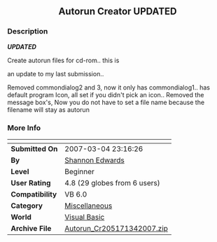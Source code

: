 ﻿<div align="center">

## Autorun Creator UPDATED


</div>

### Description

***UPDATED***

Create autorun files for cd-rom.. this is

an update to my last submission..

Removed commondialog2 and 3, now it only has commondialog1.. has default program Icon, all set if you didn't pick an icon.. Removed the message box's, Now you do not have to set a file name because the filename will stay as autorun
 
### More Info
 


<span>             |<span>
---                |---
**Submitted On**   |2007-03-04 23:16:26
**By**             |[Shannon Edwards](https://github.com/Planet-Source-Code/PSCIndex/blob/master/ByAuthor/shannon-edwards.md)
**Level**          |Beginner
**User Rating**    |4.8 (29 globes from 6 users)
**Compatibility**  |VB 6\.0
**Category**       |[Miscellaneous](https://github.com/Planet-Source-Code/PSCIndex/blob/master/ByCategory/miscellaneous__1-1.md)
**World**          |[Visual Basic](https://github.com/Planet-Source-Code/PSCIndex/blob/master/ByWorld/visual-basic.md)
**Archive File**   |[Autorun\_Cr205171342007\.zip](https://github.com/Planet-Source-Code/shannon-edwards-autorun-creator-updated__1-68051/archive/master.zip)








